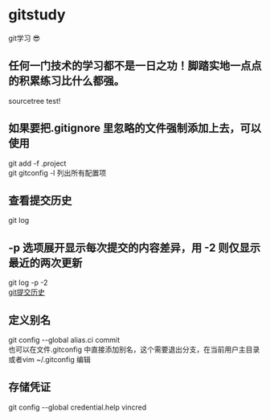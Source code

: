 # gitstudy
git学习
:sunglasses:
## 任何一门技术的学习都不是一日之功！脚踏实地一点点的积累练习比什么都强。
sourcetree test!
## 如果要把.gitignore 里忽略的文件强制添加上去，可以使用  
git add -f .project  
git gitconfig -l 列出所有配置项  
## 查看提交历史  
git log  
## -p 选项展开显示每次提交的内容差异，用 -2 则仅显示最近的两次更新  
git log -p -2  
[git提交历史](https://git-scm.com/book/zh/v1/Git-%E5%9F%BA%E7%A1%80-%E6%9F%A5%E7%9C%8B%E6%8F%90%E4%BA%A4%E5%8E%86%E5%8F%B2)  
## 定义别名  
git config --global alias.ci commit  
也可以在文件.gitconfig 中直接添加别名，这个需要退出分支，在当前用户主目录  
或者vim ~/.gitconfig 编辑
## 存储凭证  
git config --global credential.help vincred  






